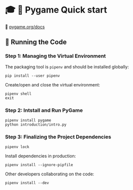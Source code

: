 # :mortar_board: :snake: Pygame Quick start

:link: [pygame.org/docs](https://www.pygame.org/docs/)

## :bookmark_tabs: Running the Code

### Step 1: Managing the Virtual Environment

The packaging tool is `pipenv` and should be installed globally:

```shell
pip install --user pipenv
```

Create/open and close the virtual environment:

```shell
pipenv shell
exit
```

### Step 2: Intstall and Run PyGame

```shell
pipenv install pygame
python introduction/intro.py
```

### Step 3: Finalizing the Project Dependencies

```shell
pipenv lock
```

Install dependencies in production:

```shell
pipenv install --ignore-pipfile
```

Other developers collaborating on the code:

```shell
pipenv install --dev
```
